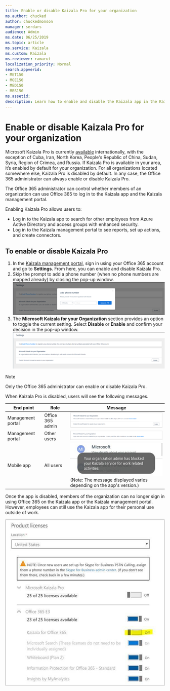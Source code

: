 ```yaml
---
title: Enable or disable Kaizala Pro for your organization
ms.author: chucked
author: chuckedmonson
manager: serdars
audience: Admin
ms.date: 06/25/2019
ms.topic: article
ms.service: Kaizala
ms.custom: Kaizala
ms.reviewer: ramarut
localization_priority: Normal
search.appverid:
- MET150
- MOE150
- MED150
- MBS150
ms.assetid: 
description: Learn how to enable and disable the Kaizala app in the Kaizala management portal.
---
```


# Enable or disable Kaizala Pro for your organization 

Microsoft Kaizala Pro is currently [available](regional-availability.md) internationally, with the exception of Cuba, Iran, North Korea, People's Republic of China, Sudan, Syria, Region of Crimea, and Russia. If Kaizala Pro is available in your area, it’s enabled by default for your organization. For all organizations located somewhere else, Kaizala Pro is disabled by default. In any case, the Office 365 administrator can always enable or disable Kaizala Pro. 

The Office 365 administrator can control whether members of an organization can use Office 365 to log in to the Kaizala app and the Kaizala management portal. 

Enabling Kaizala Pro allows users to:
- Log in to the Kaizala app to search for other employees from Azure Active Directory and access groups with enhanced security.
- Log in to the Kaizala management portal to see reports, set up actions, and create connectors.
 
## To enable or disable Kaizala Pro

1. In the [Kaizala management portal](https://manage.kaiza.la/), sign in using your Office 365 account and go to **Settings**. From here, you can enable and disable Kaizala Pro.
2. Skip the prompt to add a phone number (when no phone numbers are mapped already) by closing the pop-up window.
![Prompt to add phone number in Kaizala management portal](media/prompt-to-add-phone-number.png)
3. The **Microsoft Kaizala for your Organization** section provides an option to toggle the current setting. Select **Disable** or **Enable** and confirm your decision in the pop-up window. 
![Enable or disable Kaizala from the Settings page in Kaizala management portal](media/enable-disable-kaizala-from-settings-page.png)
> [!NOTE]
> Only the Office 365 administrator can enable or disable Kaizala Pro.

When Kaizala Pro is disabled, users will see the following messages.

|End point  |Role |Message  |
|---------|---------|---------|
|Management portal  |Office 365 admin    |![Message - Microsoft Kaizala Pro is disabled for your organization. Enable to allow login with work account.](media/disabled-message-tenant-admin-portal.png)   |
|Management portal  |Other users        |![Message - Login with work account is disabled for your organization. Contact your Office 365 administrator to enable Kaizala Pro.](media/disabled-message-other-admins-portal.png)   |
|Mobile app     |All users        |![Message on an app user's device that Kaizala is disabled.](media/disabled-message-users-app.jpg)  <br>(Note: The message displayed varies depending on the app's version.)       |

Once the app is disabled, members of the organization can no longer sign in using Office 365 on the Kaizala app or the Kaizala management portal. However, employees can still use the Kaizala app for their personal use outside of work.

![Screenshot of enabling Kaizala in the admin center](media/enable-kaizala-in-admin-center.png)